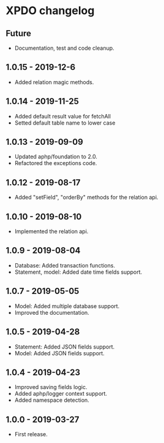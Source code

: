 # XPDO changelog

## Future
* Documentation, test and code cleanup.

## 1.0.15 - 2019-12-6

* Added relation magic methods.

## 1.0.14 - 2019-11-25

* Added default result value for fetchAll
* Setted default table name to lower case

## 1.0.13 - 2019-09-09

* Updated aphp/foundation to 2.0.
* Refactored the exceptions code.

## 1.0.12 - 2019-08-17

* Added "setField", "orderBy" methods for the relation api.

## 1.0.10 - 2019-08-10

* Implemented the relation api.

## 1.0.9 - 2019-08-04

* Database: Added transaction functions.
* Statement, model: Added date time fields support.

## 1.0.7 - 2019-05-05

* Model: Added multiple database support.
* Improved the documentation.

## 1.0.5 - 2019-04-28

* Statement: Added JSON fields support.
* Model: Added JSON fields support.

## 1.0.4 - 2019-04-23

* Improved saving fields logic.
* Added aphp/logger context support.
* Added namespace detection.

## 1.0.0 - 2019-03-27
* First release.